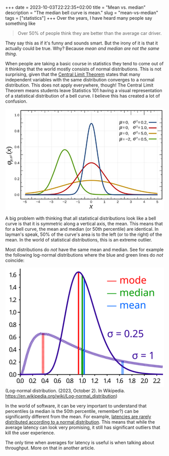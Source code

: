 +++ 
date = 2023-10-03T22:22:35+02:00
title = "Mean vs. median"
description = "The median bell curve is mean."
slug = "mean-vs-median"
tags = ["statistics"]
+++
Over the years, I have heard many people say something like

> Over 50% of people think they are better than the average car driver.

They say this as if it's funny and sounds smart. But the irony of it is that it
actually could be true. Why? Because _mean and median are not the same
thing_.

When people are taking a basic course in statistics they tend to come out of it
thinking that the world mostly consists of normal distributions. This is not
surprising, given that the [Central Limit Theorem][clt] states that many
independent variables with the same distribution converges to a normal
distribution. This does not apply everywhere, though! The Central Limit Theorem
means students leave Statistics 101 having a visual representation of a statistical
distribution of a bell curve. I believe this has created a lot of confusion.

[clt]: https://en.wikipedia.org/wiki/Central_limit_theorem

![Bell Curves](normal-dist.jpg)

A big problem with thinking that all statistical distributions look like a bell
curve is that it is symmetric along a vertical axis, the mean. This means
that for a bell curve, the mean and median (or 50th percentile) are identical.
In layman's speak, 50% of the curve's area is to the left (or to the right) of
the mean. In the world of statistical distributions, this is an extreme
outlier.

Most distributions do _not_ have the same mean and median. See for example the
following log-normal distributions where the blue and green lines do _not_
coincide:

![Log-norman median and mean](log-normal.svg)
(Log-normal distribution. (2023, October 2). In Wikipedia. https://en.wikipedia.org/wiki/Log-normal_distribution)

In the world of software, it can be very important to understand that
percentiles (a median is the 50th percentile, remember?) can be significantly
different from the mean. For example, [latencies are rarely distributed
according to a normal distribution][latency-perc]. This means that while the
average latency can look very promising, it still has significant outliers
that kill the user experience.

[latency-perc]: https://www.linkedin.com/pulse/why-percentile-preferred-over-average-latency-kedar-kamthe/

The only time when averages for latency is useful is when talking about
throughput. More on that in another article.
